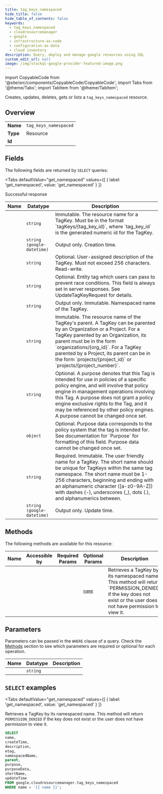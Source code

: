 ```yaml
--- 
title: tag_keys_namespaced
hide_title: false
hide_table_of_contents: false
keywords:
  - tag_keys_namespaced
  - cloudresourcemanager
  - google
  - infrastructure-as-code
  - configuration-as-data
  - cloud inventory
description: Query, deploy and manage google resources using SQL
custom_edit_url: null
image: /img/stackql-google-provider-featured-image.png
---
```


import CopyableCode from '@site/src/components/CopyableCode/CopyableCode';
import Tabs from '@theme/Tabs';
import TabItem from '@theme/TabItem';

Creates, updates, deletes, gets or lists a <code>tag_keys_namespaced</code> resource.

## Overview
<table><tbody>
<tr><td><b>Name</b></td><td><code>tag_keys_namespaced</code></td></tr>
<tr><td><b>Type</b></td><td>Resource</td></tr>
<tr><td><b>Id</b></td><td><CopyableCode code="google.cloudresourcemanager.tag_keys_namespaced" /></td></tr>
</tbody></table>

## Fields

The following fields are returned by `SELECT` queries:

<Tabs
    defaultValue="get_namespaced"
    values={[
        { label: 'get_namespaced', value: 'get_namespaced' }
    ]}
>
<TabItem value="get_namespaced">

Successful response

<table>
<thead>
    <tr>
    <th>Name</th>
    <th>Datatype</th>
    <th>Description</th>
    </tr>
</thead>
<tbody>
<tr>
    <td><CopyableCode code="name" /></td>
    <td><code>string</code></td>
    <td>Immutable. The resource name for a TagKey. Must be in the format `tagKeys/&#123;tag_key_id&#125;`, where `tag_key_id` is the generated numeric id for the TagKey.</td>
</tr>
<tr>
    <td><CopyableCode code="createTime" /></td>
    <td><code>string (google-datetime)</code></td>
    <td>Output only. Creation time.</td>
</tr>
<tr>
    <td><CopyableCode code="description" /></td>
    <td><code>string</code></td>
    <td>Optional. User-assigned description of the TagKey. Must not exceed 256 characters. Read-write.</td>
</tr>
<tr>
    <td><CopyableCode code="etag" /></td>
    <td><code>string</code></td>
    <td>Optional. Entity tag which users can pass to prevent race conditions. This field is always set in server responses. See UpdateTagKeyRequest for details.</td>
</tr>
<tr>
    <td><CopyableCode code="namespacedName" /></td>
    <td><code>string</code></td>
    <td>Output only. Immutable. Namespaced name of the TagKey.</td>
</tr>
<tr>
    <td><CopyableCode code="parent" /></td>
    <td><code>string</code></td>
    <td>Immutable. The resource name of the TagKey's parent. A TagKey can be parented by an Organization or a Project. For a TagKey parented by an Organization, its parent must be in the form `organizations/&#123;org_id&#125;`. For a TagKey parented by a Project, its parent can be in the form `projects/&#123;project_id&#125;` or `projects/&#123;project_number&#125;`.</td>
</tr>
<tr>
    <td><CopyableCode code="purpose" /></td>
    <td><code>string</code></td>
    <td>Optional. A purpose denotes that this Tag is intended for use in policies of a specific policy engine, and will involve that policy engine in management operations involving this Tag. A purpose does not grant a policy engine exclusive rights to the Tag, and it may be referenced by other policy engines. A purpose cannot be changed once set.</td>
</tr>
<tr>
    <td><CopyableCode code="purposeData" /></td>
    <td><code>object</code></td>
    <td>Optional. Purpose data corresponds to the policy system that the tag is intended for. See documentation for `Purpose` for formatting of this field. Purpose data cannot be changed once set.</td>
</tr>
<tr>
    <td><CopyableCode code="shortName" /></td>
    <td><code>string</code></td>
    <td>Required. Immutable. The user friendly name for a TagKey. The short name should be unique for TagKeys within the same tag namespace. The short name must be 1-256 characters, beginning and ending with an alphanumeric character ([a-z0-9A-Z]) with dashes (-), underscores (_), dots (.), and alphanumerics between.</td>
</tr>
<tr>
    <td><CopyableCode code="updateTime" /></td>
    <td><code>string (google-datetime)</code></td>
    <td>Output only. Update time.</td>
</tr>
</tbody>
</table>
</TabItem>
</Tabs>

## Methods

The following methods are available for this resource:

<table>
<thead>
    <tr>
    <th>Name</th>
    <th>Accessible by</th>
    <th>Required Params</th>
    <th>Optional Params</th>
    <th>Description</th>
    </tr>
</thead>
<tbody>
<tr>
    <td><a href="#get_namespaced"><CopyableCode code="get_namespaced" /></a></td>
    <td><CopyableCode code="select" /></td>
    <td></td>
    <td><a href="#parameter-name"><code>name</code></a></td>
    <td>Retrieves a TagKey by its namespaced name. This method will return `PERMISSION_DENIED` if the key does not exist or the user does not have permission to view it.</td>
</tr>
</tbody>
</table>

## Parameters

Parameters can be passed in the `WHERE` clause of a query. Check the [Methods](#methods) section to see which parameters are required or optional for each operation.

<table>
<thead>
    <tr>
    <th>Name</th>
    <th>Datatype</th>
    <th>Description</th>
    </tr>
</thead>
<tbody>
<tr id="parameter-name">
    <td><CopyableCode code="name" /></td>
    <td><code>string</code></td>
    <td></td>
</tr>
</tbody>
</table>

## `SELECT` examples

<Tabs
    defaultValue="get_namespaced"
    values={[
        { label: 'get_namespaced', value: 'get_namespaced' }
    ]}
>
<TabItem value="get_namespaced">

Retrieves a TagKey by its namespaced name. This method will return `PERMISSION_DENIED` if the key does not exist or the user does not have permission to view it.

```sql
SELECT
name,
createTime,
description,
etag,
namespacedName,
parent,
purpose,
purposeData,
shortName,
updateTime
FROM google.cloudresourcemanager.tag_keys_namespaced
WHERE name = '{{ name }}';
```
</TabItem>
</Tabs>
